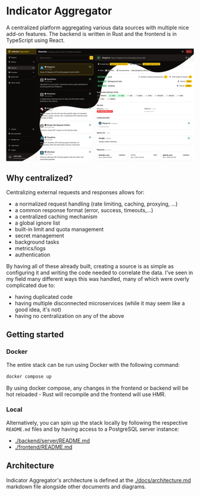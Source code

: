 # Indicator Aggregator

A centralized platform aggregating various data sources with multiple nice add-on features. The backend is written in Rust and the frontend is in TypeScript using React.

![Screenshot of the sources page of the frontend](./frontend/screenshot.png)

## Why centralized?

Centralizing external requests and responses allows for:
  * a normalized request handling (rate limiting, caching, proxying, …)
  * a common response format (error, success, timeouts,…)
  * a centralized caching mechanism
  * a global ignore list
  * built-in limit and quota management
  * secret management
  * background tasks
  * metrics/logs
  * authentication

By having all of these already built, creating a source is as simple as configuring it and writing the code needed to correlate the data. I've seen in my field many different ways this was handled, many of which were overly complicated due to:
* having duplicated code
* having multiple disconnected microservices (while it may seem like a good idea, it's not)
* having no centralization on any of the above

## Getting started

### Docker

The entire stack can be run using Docker with the following command:

```sh
docker compose up
```

By using docker compose, any changes in the frontend or backend will be hot reloaded - Rust will recompile and the frontend will use HMR.

### Local

Alternatively, you can spin up the stack locally by following the respective `README.md` files and by having access to a PostgreSQL server instance:
- [./backend/server/README.md](./backend/server/README.md)
- [./frontend/README.md](./frontend/README.md)

## Architecture

Indicator Aggregator's architecture is defined at the [./docs/architecture.md](./docs/architecture.md) markdown file alongside other documents and diagrams.
